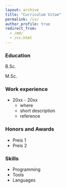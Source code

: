 ```yaml
---
layout: archive
title: "Curriculum Vitae"
permalink: /cv/
author_profile: true
redirect_from: 
  - /md/
  - /cv.html
---
```



### Education
<i class="si si-googlescholar"></i> B.Sc.

<i class="si si-googlescholar"></i> M.Sc.

### Work experience
* 20xx - 20xx
  * where
  * short description
  * reference


### Honors and Awards
* Preis 1
* Preis 2


### Skills
* Programming
* Tools
* Languages



<!-- ### Service and leadership
* Currently signed in to 43 different slack teams -->

